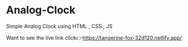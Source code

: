 # Analog-Clock
Simple Analog Clock using HTML , CSS , JS

Want to see the live link click👉https://tangerine-fox-32d120.netlify.app/
